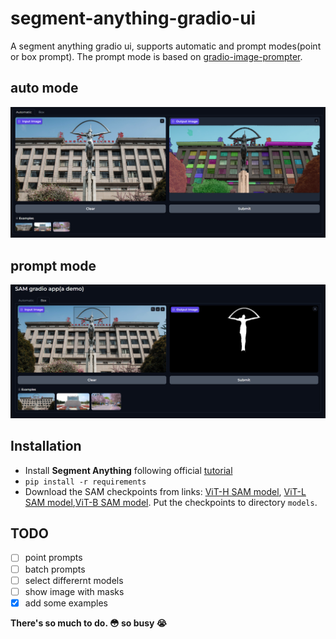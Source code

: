 # segment-anything-gradio-ui
A segment anything gradio ui, supports automatic and prompt modes(point or box prompt). The prompt mode is based on [gradio-image-prompter](https://github.com/PhyscalX/gradio-image-prompter).

## auto mode
![alt text](test/auto_mode.png)

## prompt mode
![alt text](test/prompt_mode.png)

## Installation
* Install **Segment Anything** following official [tutorial](https://github.com/facebookresearch/segment-anything?tab=readme-ov-file#installation)
* `pip install -r requirements`
* Download the SAM checkpoints from links: [ViT-H SAM model](https://dl.fbaipublicfiles.com/segment_anything/sam_vit_h_4b8939.pth), [ViT-L SAM model](https://dl.fbaipublicfiles.com/segment_anything/sam_vit_l_0b3195.pth),[ViT-B SAM model](https://dl.fbaipublicfiles.com/segment_anything/sam_vit_b_01ec64.pth). Put the checkpoints to directory `models`.

## TODO
- [ ] point prompts
- [ ] batch prompts
- [ ] select differernt models
- [ ] show image with masks
- [x] add some examples
  
**There's so much to do. :flushed: so busy :sob:**